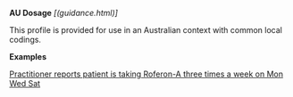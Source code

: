 **AU Dosage** *[(guidance.html)]*

This profile is provided for use in an Australian context with common local codings. 

**Examples**

[Practitioner reports patient is taking Roferon-A three times a week on Mon Wed Sat](MedicationStatement-MedicationStatementexample0.html)




